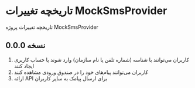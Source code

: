 # تاریخچه تغییرات MockSmsProvider

تاریخچه تغییرات پروژه MockSmsProvider

## نسخه 0.0.0

1. کاربران می‌توانند با شناسه (شماره تلفن یا نام سازمان) وارد شوند یا حساب کاربری ایجاد کنند
2. کاربران می‌توانند پیام‌های خود را در صندوق ورودی مشاهده کنند
3. ارائه API برای ارسال پیامک به سایر کاربران
